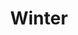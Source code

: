 ---
title: "Winter"
slug: "winter"
description: ""
type: "intern"
members:
    - name: "Freya De Corte"
      major: "Crossmedia-ontwerp"
      minor: "Photo Design"
      disk: "2de schijf"
thumbnail:
    url: "thumb_400x400.png"
    alt: ""
    height: 1
    width: 1
    text-color: "172d51"
    background-color: "172d51"
media:
    - url: "detail1_DeCorteFreya.png"
      type: "image"
      text: "Beschrijving van deze afbeelding die onder de afbeelding verschijnt."
created: 20/01/2017
order: 18
---